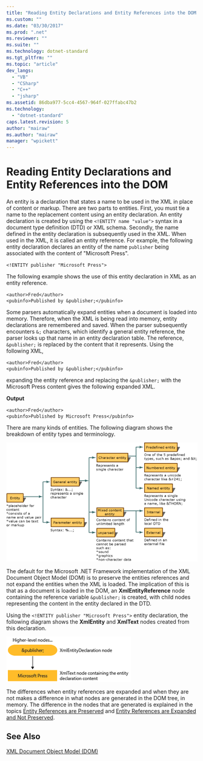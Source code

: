 ```yaml
---
title: "Reading Entity Declarations and Entity References into the DOM | Microsoft Docs"
ms.custom: ""
ms.date: "03/30/2017"
ms.prod: ".net"
ms.reviewer: ""
ms.suite: ""
ms.technology: dotnet-standard
ms.tgt_pltfrm: ""
ms.topic: "article"
dev_langs: 
  - "VB"
  - "CSharp"
  - "C++"
  - "jsharp"
ms.assetid: 86dba977-5cc4-4567-964f-027ffabc47b2
ms.technology: 
  - "dotnet-standard"
caps.latest.revision: 5
author: "mairaw"
ms.author: "mairaw"
manager: "wpickett"
---
```

# Reading Entity Declarations and Entity References into the DOM
An entity is a declaration that states a name to be used in the XML in place of content or markup. There are two parts to entities. First, you must tie a name to the replacement content using an entity declaration. An entity declaration is created by using the `<!ENTITY name "value">` syntax in a document type definition (DTD) or XML schema. Secondly, the name defined in the entity declaration is subsequently used in the XML. When used in the XML, it is called an entity reference. For example, the following entity declaration declares an entity of the name `publisher` being associated with the content of "Microsoft Press".  
  
```  
<!ENTITY publisher "Microsoft Press">  
```  
  
 The following example shows the use of this entity declaration in XML as an entity reference.  
  
```  
<author>Fred</author>  
<pubinfo>Published by &publisher;</pubinfo>  
```  
  
 Some parsers automatically expand entities when a document is loaded into memory. Therefore, when the XML is being read into memory, entity declarations are remembered and saved. When the parser subsequently encounters `&;` characters, which identify a general entity reference, the parser looks up that name in an entity declaration table. The reference, `&publisher;` is replaced by the content that it represents. Using the following XML,  
  
```  
<author>Fred</author>  
<pubinfo>Published by &publisher;</pubinfo>  
```  
  
 expanding the entity reference and replacing the `&publisher;` with the Microsoft Press content gives the following expanded XML.  
  
 **Output**  
  
```  
<author>Fred</author>  
<pubinfo>Published by Microsoft Press</pubinfo>  
```  
  
 There are many kinds of entities. The following diagram shows the breakdown of entity types and terminology.  
  
 ![flow chart of entity type hierarchy](../../../../docs/standard/data/xml/media/entity-hierarchy.gif "Entity_hierarchy")  
  
 The default for the Microsoft .NET Framework implementation of the XML Document Object Model (DOM) is to preserve the entities references and not expand the entities when the XML is loaded. The implication of this is that as a document is loaded in the DOM, an **XmlEntityReference** node containing the reference variable `&publisher;` is created, with child nodes representing the content in the entity declared in the DTD.  
  
 Using the `<!ENTITY publisher "Microsoft Press">` entity declaration, the following diagram shows the **XmlEntity** and **XmlText** nodes created from this declaration.  
  
 ![nodes created from entity declaration](../../../../docs/standard/data/xml/media/xml-entitydeclaration-node2.png "xml_entitydeclaration_node2")  
  
 The differences when entity references are expanded and when they are not makes a difference in what nodes are generated in the DOM tree, in memory. The difference in the nodes that are generated is explained in the topics [Entity References are Preserved](../../../../docs/standard/data/xml/entity-references-are-preserved.md) and [Entity References are Expanded and Not Preserved](../../../../docs/standard/data/xml/entity-references-are-expanded-and-not-preserved.md).  
  
## See Also  
 [XML Document Object Model (DOM)](../../../../docs/standard/data/xml/xml-document-object-model-dom.md)